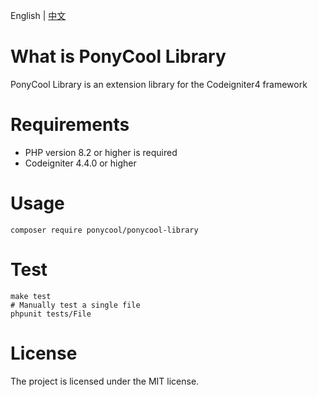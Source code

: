 English | [中文](https://github.com/PonyCool/ponycool-library/blob/main/README-ZH.md)

# What is PonyCool Library

PonyCool Library is an extension library for the Codeigniter4 framework

# Requirements

- PHP version 8.2 or higher is required
- Codeigniter 4.4.0 or higher

# Usage

```
composer require ponycool/ponycool-library
```

# Test

```
make test
# Manually test a single file
phpunit tests/File
```

# License

The project is licensed under the MIT license.
